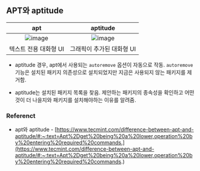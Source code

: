 ## **APT와 aptitude**
apt | aptitude
:--:| :--:
![image](https://user-images.githubusercontent.com/62678380/146716762-e1a8165d-4138-4753-87a5-b7f915afaba7.png)|![image](https://user-images.githubusercontent.com/62678380/146716663-d775097c-264f-4e39-b5c1-a8a6a82af56e.png)
텍스트 전용 대화형 UI| 그래픽이 추가된 대화형 UI

- aptitude 경우, apt에서 사용되는  `autoremove` 옵션이 자동으로 작동. `autoremove` 기능은 설치된 패키지 의존성으로 설치되었지만 지금은 사용되지 않는 패키지를 제거함.

- aptitude는 설치된 패키지 목록을 찾음. 제안하는 패키지의 종속성을 확인하고 어떤 것이 더 나을지와 패키지를 설치해야하는 이유를 알려줌.

### **Referenct**
- apt와 aptitude - [https://www.tecmint.com/difference-between-apt-and-aptitude/#:~:text=Apt%2Dget%20being%20a%20lower,operation%20by%20entering%20required%20commands.](https://www.tecmint.com/difference-between-apt-and-aptitude/#:~:text=Apt%2Dget%20being%20a%20lower,operation%20by%20entering%20required%20commands.)
